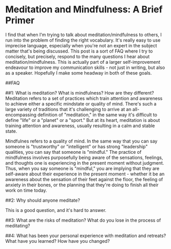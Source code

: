 # Meditation and Mindfulness: A Brief Primer 
I find that when I'm trying to talk about meditation/mindfulness to others, I run into the problem of finding the right vocabulary. It's really easy to use imprecise language, especially when you're not an expert in the subject matter that's being discussed. This post is a sort of FAQ where I try to concisely, but precisely, respond to the many questions I hear about meditation/mindfulness. This is actually part of a larger self-improvement endeavour to improve my communication skills - not just in writing, but also as a speaker. Hopefully I make some headway in both of these goals. 

##FAQ

##1: What is meditation? What is mindfulness? How are they different? 
Meditation refers to a set of practices which train attention and awareness to achieve either a specific mindstate or quality of mind. There's such a large variety of traditions that it's challenging to arrive at an all-encompassing definition of "meditation," in the same way it's difficult to define "life" or a "planet" or a "sport." But at its heart, meditation is about training attention and awareness, usually resulting in a calm and stable state. 

Mindfulnes refers to a quality of mind. In the same way that you can say someone is "trustworthy" or "intelligent" or has strong "leadership" qualities, you can say that someone is "mindful." The practice of mindfulness involves purposefully being aware of the sensations, feelings, and thoughts one is experiencing in the present moment without judgment. Thus, when you say someone is "mindful," you are implying that they are self-aware about their experience in the present moment - whether it be an awareness about the sensation of their feet against the floor, the feeling of anxiety in their bones, or the planning that they're doing to finish all their work on time today. 


##2: Why should anyone meditate? 

This is a good question, and it's hard to answer. 

##3: What are the risks of meditation? What do you lose in the process of meditating? 

##4: What has been your personal experience with meditation and retreats? What have you learned? How have you changed? 
